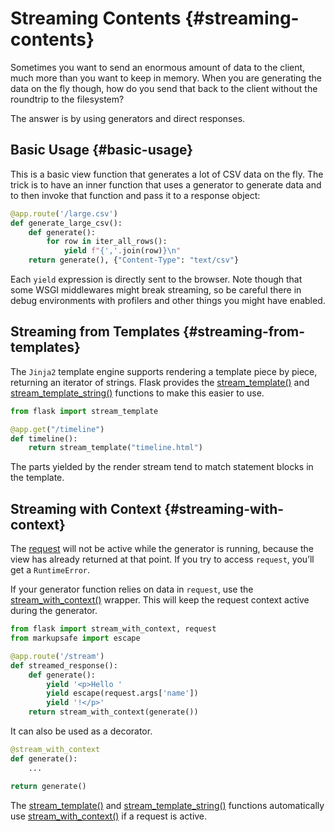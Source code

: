 # Streaming Contents {#streaming-contents}

Sometimes you want to send an enormous amount of data to the client, much more than you want to keep in memory. When you are generating the data on the fly though, how do you send that back to the client without the roundtrip to the filesystem?

The answer is by using generators and direct responses.

## Basic Usage {#basic-usage}

This is a basic view function that generates a lot of CSV data on the fly. The trick is to have an inner function that uses a generator to generate data and to then invoke that function and pass it to a response object:

```python
@app.route('/large.csv')
def generate_large_csv():
    def generate():
        for row in iter_all_rows():
            yield f"{','.join(row)}\n"
    return generate(), {"Content-Type": "text/csv"}
```

Each `yield` expression is directly sent to the browser. Note though that some WSGI middlewares might break streaming, so be careful there in debug environments with profilers and other things you might have enabled.

## Streaming from Templates {#streaming-from-templates}

The `Jinja2` template engine supports rendering a template piece by piece, returning an iterator of strings. Flask provides the [stream_template()](https://flask.palletsprojects.com/en/2.3.x/api/#flask.stream_template) and [stream_template_string()](https://flask.palletsprojects.com/en/2.3.x/api/#flask.stream_template_string) functions to make this easier to use.

```python
from flask import stream_template

@app.get("/timeline")
def timeline():
    return stream_template("timeline.html")
```

The parts yielded by the render stream tend to match statement blocks in the template.

## Streaming with Context {#streaming-with-context}

The [request](https://flask.palletsprojects.com/en/2.3.x/api/#flask.request) will not be active while the generator is running, because the view has already returned at that point. If you try to access `request`, you’ll get a `RuntimeError`.

If your generator function relies on data in `request`, use the [stream_with_context()](https://flask.palletsprojects.com/en/2.3.x/api/#flask.stream_with_context) wrapper. This will keep the request context active during the generator.

```python
from flask import stream_with_context, request
from markupsafe import escape

@app.route('/stream')
def streamed_response():
    def generate():
        yield '<p>Hello '
        yield escape(request.args['name'])
        yield '!</p>'
    return stream_with_context(generate())
```

It can also be used as a decorator.

```python
@stream_with_context
def generate():
    ...

return generate()
```

The [stream_template()](https://flask.palletsprojects.com/en/2.3.x/api/#flask.stream_template) and [stream_template_string()](https://flask.palletsprojects.com/en/2.3.x/api/#flask.stream_template_string) functions automatically use [stream_with_context()](https://flask.palletsprojects.com/en/2.3.x/api/#flask.stream_with_context) if a request is active.